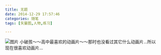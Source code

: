 ```yaml
---
title: 无题
date: 2014-12-29 17:57:46
categories: 随笔
tags: [矢量图,人物,练习]

---
```

![图片](980940293854001020.png)
小破孩～～高中最喜欢的动画片～～那时也没看过其它什么动画片...所以现在很喜欢动画片...